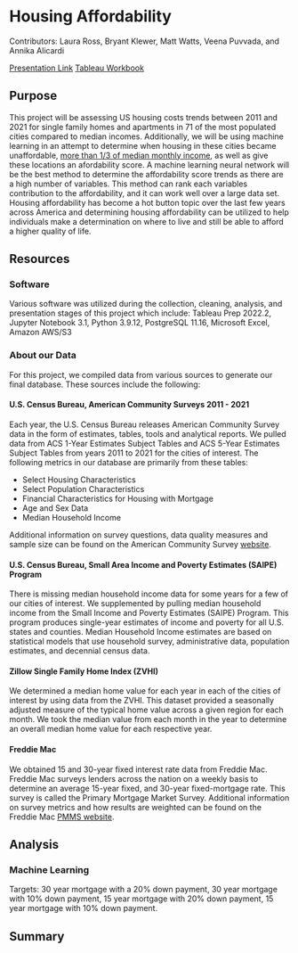 # Housing Affordability
Contributors: Laura Ross, Bryant Klewer, Matt Watts, Veena Puvvada, and Annika Alicardi

[Presentation Link](https://docs.google.com/presentation/d/10ihHbhPH5w8b3enussh1Tu3RalZYbiRg6_Voe1-td5E/edit?usp=sharing)
[Tableau Workbook](https://public.tableau.com/app/profile/laura.ross4379/viz/HousingAffordability2011-2021Draft/AffordabilityHeatMap)

## Purpose
This project will be assessing US housing costs trends between 2011 and 2021 for single family homes and apartments in 71 of the most populated cities compared to median incomes. Additionally, we will be using machine learning in an attempt to determine when housing in these cities became unaffordable, [more than 1/3 of median monthly income](https://www.huduser.gov/portal/pdredge/pdr-edge-featd-article-081417.html), as well as give these locations an afordability score. A machine learning neural network will be the best method to determine the affordability score trends as there are a high number of variables. This method can rank each variables contribution to the affordability, and it can work well over a large data set. Housing affordability has become a hot button topic over the last few years across America and determining housing affordability can be utilized to help individuals make a determination on where to live and still be able to afford a higher quality of life.

## Resources

### Software
Various software was utilized during the collection, cleaning, analysis, and presentation stages of this project which include:
Tableau Prep 2022.2, Jupyter Notebook 3.1, Python 3.9.12, PostgreSQL 11.16, Microsoft Excel, Amazon AWS/S3

### About our Data
For this project, we compiled data from various sources to generate our final database. These sources include the following:

#### U.S. Census Bureau, American Community Surveys 2011 - 2021
Each year, the U.S. Census Bureau releases American Community Survey data in the form of estimates, tables, tools and analytical reports. We pulled data from ACS 1-Year Estimates Subject Tables and ACS 5-Year Estimates Subject Tables from years 2011 to 2021 for the cities of interest. The following metrics in our database are primarily from these tables:
* Select Housing Characteristics
* Select Population Characteristics
* Financial Characteristics for Housing with Mortgage
* Age and Sex Data
* Median Household Income

Additional information on survey questions, data quality measures and sample size can be found on the American Community Survey [website](https://www.census.gov/programs-surveys/acs/about/top-questions-about-the-survey.html). 

#### U.S. Census Bureau, Small Area Income and Poverty Estimates (SAIPE) Program
There is missing median household income data for some years for a few of our cities of interest. We supplemented by pulling median household income from the Small Income and Poverty Estimates (SAIPE) Program. This program produces single-year estimates of income and poverty for all U.S. states and counties. Median Household Income estimates are based on statistical models that use household survey, administrative data, population estimates, and decennial census data. 

#### Zillow Single Family Home Index (ZVHI)
We determined a median home value for each year in each of the cities of interest by using data from the ZVHI. This dataset provided a seasonally adjusted measure of the typical home value across a given region for each month. We took the median value from each month in the year to determine an overall median home value for each respective year.  

#### Freddie Mac
We obtained 15 and 30-year fixed interest rate data from Freddie Mac. Freddie Mac surveys lenders across the nation on a weekly basis to determine an average 15-year fixed, and 30-year fixed-mortgage rate. This survey is called the Primary Mortgage Market Survey. Additional information on survey metrics and how results are weighted can be found on the Freddie Mac [PMMS website](https://www.freddiemac.com/pmms). 

## Analysis

### Machine Learning

Targets: 30 year mortgage with a 20% down payment, 30 year mortgage with 10% down payment, 15 year mortgage with 20% down payment, 15 year mortgage with 10% down payment. 

## Summary
